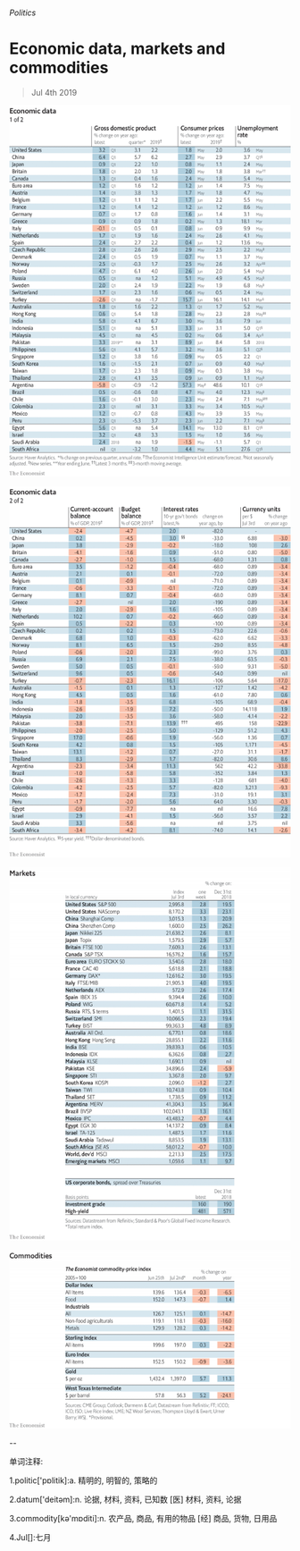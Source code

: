 ###### Politics

# Economic data, markets and commodities 

> Jul 4th 2019 

![image](images/20190706_INT101.png) 

![image](images/20190706_INT102.png) 

![image](images/20190706_INT201.png) 

![image](images/20190706_INT401.png) 

-- 

 单词注释:

1.politic['pɒlitik]:a. 精明的, 明智的, 策略的 

2.datum['deitәm]:n. 论据, 材料, 资料, 已知数 [医] 材料, 资料, 论据 

3.commodity[kә'mɒditi]:n. 农产品, 商品, 有用的物品 [经] 商品, 货物, 日用品 

4.Jul[]:七月 

